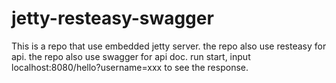 # jetty-resteasy-swagger
This is a repo that use embedded jetty server.
the repo also use resteasy for api.
the repo also use swagger for api doc.
run start, input localhost:8080/hello?username=xxx to see the response.
